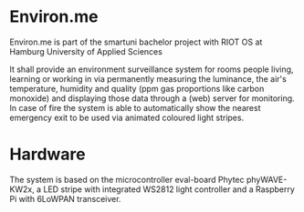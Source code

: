 # Environ.me
Environ.me is part of the smartuni bachelor project with RIOT OS at Hamburg University of Applied Sciences

It shall provide an environment surveillance system for rooms people living, learning or working in via permanently measuring the luminance, the air's temperature, humidity and quality (ppm gas proportions like carbon monoxide) and displaying those data through a (web) server for monitoring.
In case of fire the system is able to automatically show the nearest emergency exit to be used via animated coloured light stripes.


# Hardware
The system is based on the microcontroller eval-board Phytec phyWAVE-KW2x, a LED stripe with integrated WS2812 light controller and a Raspberry Pi with 6LoWPAN transceiver.
